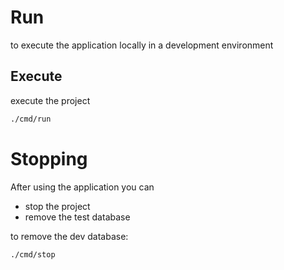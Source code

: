 # Run
to execute the application locally in a development environment

## Execute

execute the project
```bash
./cmd/run
```

# Stopping

After using the application you can
 - stop the project
 - remove the test database

to remove the dev database:
```bash
./cmd/stop
```
